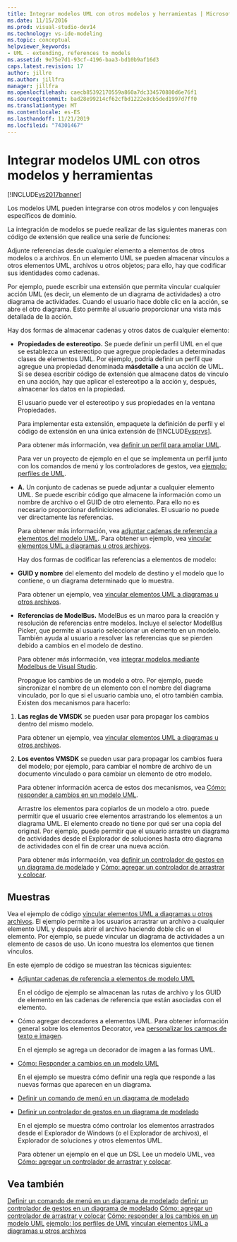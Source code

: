 ```yaml
---
title: Integrar modelos UML con otros modelos y herramientas | Microsoft Docs
ms.date: 11/15/2016
ms.prod: visual-studio-dev14
ms.technology: vs-ide-modeling
ms.topic: conceptual
helpviewer_keywords:
- UML - extending, references to models
ms.assetid: 9e75e7d1-93cf-4196-baa3-bd10b9af16d3
caps.latest.revision: 17
author: jillre
ms.author: jillfra
manager: jillfra
ms.openlocfilehash: caecb85392170559a860a7dc334570880d6e76f1
ms.sourcegitcommit: bad28e99214cf62cfbd1222e8cb5ded1997d7ff0
ms.translationtype: MT
ms.contentlocale: es-ES
ms.lasthandoff: 11/21/2019
ms.locfileid: "74301467"
---
```

# <a name="integrate-uml-models-with-other-models-and-tools"></a>Integrar modelos UML con otros modelos y herramientas
[!INCLUDE[vs2017banner](../includes/vs2017banner.md)]

Los modelos UML pueden integrarse con otros modelos y con lenguajes específicos de dominio.

 La integración de modelos se puede realizar de las siguientes maneras con código de extensión que realice una serie de funciones:

 Adjunte referencias desde cualquier elemento a elementos de otros modelos o a archivos.
En un elemento UML se pueden almacenar vínculos a otros elementos UML, archivos u otros objetos; para ello, hay que codificar sus identidades como cadenas.

 Por ejemplo, puede escribir una extensión que permita vincular cualquier acción UML (es decir, un elemento de un diagrama de actividades) a otro diagrama de actividades. Cuando el usuario hace doble clic en la acción, se abre el otro diagrama. Esto permite al usuario proporcionar una vista más detallada de la acción.

 Hay dos formas de almacenar cadenas y otros datos de cualquier elemento:

- **Propiedades de estereotipo.** Se puede definir un perfil UML en el que se establezca un estereotipo que agregue propiedades a determinadas clases de elementos UML. Por ejemplo, podría definir un perfil que agregue una propiedad denominada **másdetalle** a una acción de UML. Si se desea escribir código de extensión que almacene datos de vínculo en una acción, hay que aplicar el estereotipo a la acción y, después, almacenar los datos en la propiedad.

   El usuario puede ver el estereotipo y sus propiedades en la ventana Propiedades.

   Para implementar esta extensión, empaquete la definición de perfil y el código de extensión en una única extensión de [!INCLUDE[vsprvs](../includes/vsprvs-md.md)].

   Para obtener más información, vea [definir un perfil para ampliar UML](../modeling/define-a-profile-to-extend-uml.md).

   Para ver un proyecto de ejemplo en el que se implementa un perfil junto con los comandos de menú y los controladores de gestos, vea [ejemplo: perfiles de UML](https://go.microsoft.com/fwlink/?LinkID=213811).

- **A.** Un conjunto de cadenas se puede adjuntar a cualquier elemento UML. Se puede escribir código que almacene la información como un nombre de archivo o el GUID de otro elemento. Para ello no es necesario proporcionar definiciones adicionales. El usuario no puede ver directamente las referencias.

   Para obtener más información, vea [adjuntar cadenas de referencia a elementos del modelo UML](../modeling/attach-reference-strings-to-uml-model-elements.md). Para obtener un ejemplo, vea [vincular elementos UML a diagramas u otros archivos](https://go.microsoft.com/fwlink/?LinkId=213813).

  Hay dos formas de codificar las referencias a elementos de modelo:

- **GUID y nombre** del elemento del modelo de destino y el modelo que lo contiene, o un diagrama determinado que lo muestra.

   Para obtener un ejemplo, vea [vincular elementos UML a diagramas u otros archivos](https://go.microsoft.com/fwlink/?LinkId=213813).

- **Referencias de ModelBus.** ModelBus es un marco para la creación y resolución de referencias entre modelos. Incluye el selector ModelBus Picker, que permite al usuario seleccionar un elemento en un modelo. También ayuda al usuario a resolver las referencias que se pierden debido a cambios en el modelo de destino.

   Para obtener más información, vea [integrar modelos mediante Modelbus de Visual Studio](../modeling/integrating-models-by-using-visual-studio-modelbus.md).

  Propague los cambios de un modelo a otro.
  Por ejemplo, puede sincronizar el nombre de un elemento con el nombre del diagrama vinculado, por lo que si el usuario cambia uno, el otro también cambia. Existen dos mecanismos para hacerlo:

1. **Las reglas de VMSDK** se pueden usar para propagar los cambios dentro del mismo modelo.

    Para obtener un ejemplo, vea [vincular elementos UML a diagramas u otros archivos](https://go.microsoft.com/fwlink/?LinkId=213813).

2. **Los eventos VMSDK** se pueden usar para propagar los cambios fuera del modelo; por ejemplo, para cambiar el nombre de archivo de un documento vinculado o para cambiar un elemento de otro modelo.

   Para obtener información acerca de estos dos mecanismos, vea [Cómo: responder a cambios en un modelo UML](../misc/how-to-respond-to-changes-in-a-uml-model.md).

   Arrastre los elementos para copiarlos de un modelo a otro. puede permitir que el usuario cree elementos arrastrando los elementos a un diagrama UML. El elemento creado no tiene por qué ser una copia del original. Por ejemplo, puede permitir que el usuario arrastre un diagrama de actividades desde el Explorador de soluciones hasta otro diagrama de actividades con el fin de crear una nueva acción.

   Para obtener más información, vea [definir un controlador de gestos en un diagrama de modelado](../modeling/define-a-gesture-handler-on-a-modeling-diagram.md) y [Cómo: agregar un controlador de arrastrar y colocar](../modeling/how-to-add-a-drag-and-drop-handler.md).

## <a name="samples"></a>Muestras
 Vea el ejemplo de código [vincular elementos UML a diagramas u otros archivos](https://go.microsoft.com/fwlink/?LinkId=213813). El ejemplo permite a los usuarios arrastrar un archivo a cualquier elemento UML y después abrir el archivo haciendo doble clic en el elemento. Por ejemplo, se puede vincular un diagrama de actividades a un elemento de casos de uso. Un icono muestra los elementos que tienen vínculos.

 En este ejemplo de código se muestran las técnicas siguientes:

- [Adjuntar cadenas de referencia a elementos de modelo UML](../modeling/attach-reference-strings-to-uml-model-elements.md)

   En el código de ejemplo se almacenan las rutas de archivo y los GUID de elemento en las cadenas de referencia que están asociadas con el elemento.

- Cómo agregar decoradores a elementos UML. Para obtener información general sobre los elementos Decorator, vea [personalizar los campos de texto e imagen](../modeling/customizing-text-and-image-fields.md).

   En el ejemplo se agrega un decorador de imagen a las formas UML.

- [Cómo: Responder a cambios en un modelo UML](../misc/how-to-respond-to-changes-in-a-uml-model.md)

   En el ejemplo se muestra cómo definir una regla que responde a las nuevas formas que aparecen en un diagrama.

- [Definir un comando de menú en un diagrama de modelado](../modeling/define-a-menu-command-on-a-modeling-diagram.md)

- [Definir un controlador de gestos en un diagrama de modelado](../modeling/define-a-gesture-handler-on-a-modeling-diagram.md)

   En el ejemplo se muestra cómo controlar los elementos arrastrados desde el Explorador de Windows (o el Explorador de archivos), el Explorador de soluciones y otros elementos UML.

  Para obtener un ejemplo en el que un DSL Lee un modelo UML, vea [Cómo: agregar un controlador de arrastrar y colocar](../modeling/how-to-add-a-drag-and-drop-handler.md).

## <a name="see-also"></a>Vea también
 [Definir un comando de menú en un diagrama de modelado](../modeling/define-a-menu-command-on-a-modeling-diagram.md) [definir un controlador de gestos en un diagrama de modelado](../modeling/define-a-gesture-handler-on-a-modeling-diagram.md) [Cómo: agregar un controlador de arrastrar y colocar](../modeling/how-to-add-a-drag-and-drop-handler.md) [Cómo: responder a los cambios en un modelo UML](../misc/how-to-respond-to-changes-in-a-uml-model.md) [ejemplo: los perfiles de UML](https://go.microsoft.com/fwlink/?LinkID=213811) [vinculan elementos UML a diagramas u otros archivos](https://go.microsoft.com/fwlink/?LinkId=213813)
